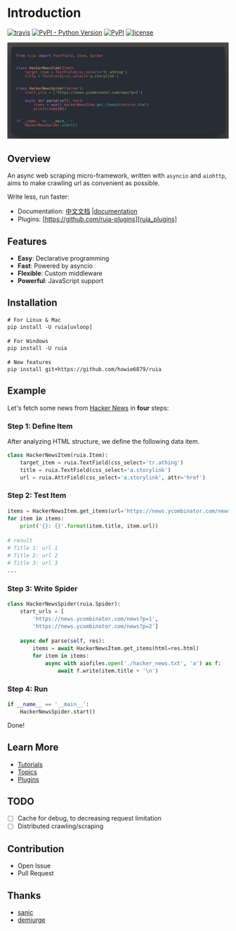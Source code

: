 # Introduction

[![travis](https://travis-ci.org/howie6879/ruia.svg?branch=master)](https://travis-ci.org/howie6879/ruia) 
[![PyPI - Python Version](https://img.shields.io/pypi/pyversions/ruia.svg)](https://pypi.org/project/ruia/) 
[![PyPI](https://img.shields.io/pypi/v/ruia.svg)](https://pypi.org/project/ruia/) 
[![license](https://img.shields.io/github/license/howie6879/ruia.svg)](https://github.com/howie6879/ruia)

![](./docs/images/demo.png)

## Overview

An async web scraping micro-framework, written with `asyncio` and `aiohttp`, 
aims to make crawling url as convenient as possible.

Write less, run faster:

- Documentation: [中文文档][doc_cn] |[documentation][doc_en]
- Plugins: [https://github.com/ruia-plugins][ruia_plugins]

## Features

- **Easy**: Declarative programming
- **Fast**: Powered by asyncio
- **Flexible**: Custom middleware
- **Powerful**: JavaScript support

## Installation

``` shell
# For Linux & Mac
pip install -U ruia[uvloop]

# For Windows
pip install -U ruia

# New features
pip install git+https://github.com/howie6879/ruia
```

## Example

Let's fetch some news from [Hacker News][hacker_news] in **four** steps:

### Step 1: Define Item

After analyzing HTML structure, we define the following data item.

```python
class HackerNewsItem(ruia.Item):
    target_item = ruia.TextField(css_select='tr.athing')
    title = ruia.TextField(css_select='a.storylink')
    url = ruia.AttrField(css_select='a.storylink', attr='href')
```

### Step 2: Test Item

```python
items = HackerNewsItem.get_items(url='https://news.ycombinator.com/news?p=1')
for item in items:
    print('{}: {}'.format(item.title, item.url))

# result
# Title 1: url 1
# Title 2: url 2
# Title 3: url 3
...

```

### Step 3: Write Spider

```python
class HackerNewsSpider(ruia.Spider):
    start_urls = [
        'https://news.ycombinator.com/news?p=1',
        'https://news.ycombinator.com/news?p=2']
    
    async def parse(self, res):
        items = await HackerNewsItem.get_items(html=res.html)
        for item in items:
            async with aiofiles.open('./hacker_news.txt', 'a') as f:
                await f.write(item.title + '\n')
```

### Step 4: Run

```python
if __name__ == '__main__':
    HackerNewsSpider.start()

```
Done!

## Learn More

- [Tutorials][tutorials]
- [Topics][topics]
- [Plugins][plugins]

## TODO

- [ ] Cache for debug, to decreasing request limitation
- [ ] Distributed crawling/scraping

## Contribution

- Open Issue
- Pull Request

## Thanks

- [sanic](https://github.com/huge-success/sanic)
- [demiurge](https://github.com/matiasb/demiurge)

[doc_cn]: https://github.com/howie6879/ruia/blob/master/docs/cn/README.md
[doc_en]: https://howie6879.github.io/ruia/
[ruia_plugins]: https://github.com/ruia-plugins
[hacker_news]: https://news.ycombinator.com/news?p=1
[tutorials]: https://howie6879.github.io/ruia/en/tutorials/
[plugins]: http://howie6879.github.io/ruia/en/plugins/
[topics]: http://howie6879.github.io/ruia/en/topics/
